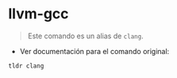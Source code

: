 # llvm-gcc

> Este comando es un alias de `clang`.

- Ver documentación para el comando original:

`tldr clang`
